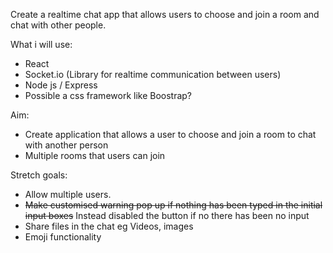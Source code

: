 Create a realtime chat app that allows users to choose and join a room and chat with other people.

What i will use:

- React
- Socket.io (Library for realtime communication between users)
- Node js / Express
- Possible a css framework like Boostrap?

Aim:

- Create application that allows a user to choose and join a room to chat with another person
- Multiple rooms that users can join

Stretch goals:

- Allow multiple users.
- ~~Make customised warning pop up if nothing has been typed in the initial input boxes~~ Instead disabled the button if no there has been no input
- Share files in the chat eg Videos, images
- Emoji functionality
